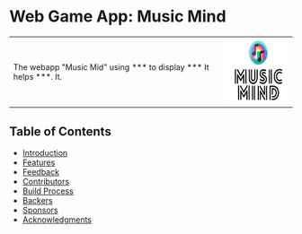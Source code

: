 
# Web Game App: Music Mind
<table>
<tr>
<td>
  The webapp "Music Mid" using *** to display *** It helps ***. It.
</td>
<td>
<img src="logo.png" align="center" width="140px" height="120px"/>
</td>
</tr>
</table>

## Table of Contents

- [Introduction](#introduction)
- [Features](#features)
- [Feedback](#feedback)
- [Contributors](#contributors)
- [Build Process](#build-process)
- [Backers](#backers-)
- [Sponsors](#sponsors-)
- [Acknowledgments](#acknowledgments)

